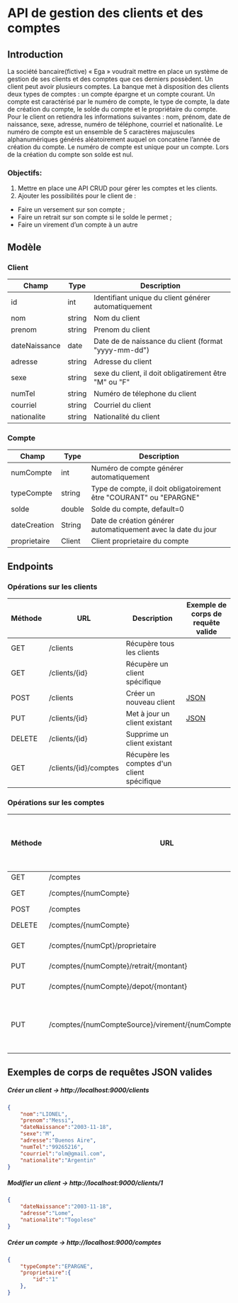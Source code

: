 # API de gestion des clients et des comptes



## Introduction
La société bancaire(fictive) « Ega » voudrait mettre en place un système de gestion de ses clients et des comptes que ces derniers possèdent. Un client peut avoir plusieurs comptes. 
La banque met à disposition des clients deux types de comptes : un compte épargne et un compte courant. 
Un compte est caractérisé par le numéro de compte, le type de compte, la date de création du compte, le solde du compte et le propriétaire du compte. 
Pour le client on retiendra les informations suivantes : nom, prénom, date de naissance, sexe, adresse, numéro de téléphone, courriel et nationalité. 
Le numéro de compte est un ensemble de 5 caractères majuscules alphanumériques générés aléatoirement auquel on concatène l’année de création du compte. 
Le numéro de compte est unique pour un compte. 
Lors de la création du compte son solde est nul. 

### Objectifs:
1.	Mettre en place une API CRUD pour gérer les comptes et les clients.
2.	Ajouter les possibilités pour le client de : 
-	Faire un versement sur son compte ;
-	Faire un retrait sur son compte si le solde le permet ;
-	Faire un virement d’un compte à un autre


## Modèle

### Client
| Champ | Type | Description |
|-------|------|-------------|
| id | int | Identifiant unique du client générer automatiquement |
| nom | string | Nom du client |
| prenom | string | Prenom du client |
| dateNaissance | date | Date de de naissance du client (format "yyyy-mm-dd") |
| adresse | string | Adresse du client |
| sexe | string | sexe du client, il doit obligatirement être "M" ou "F" |
| numTel | string | Numéro de télephone du client |
| courriel | string | Courriel du client |
| nationalite | string | Nationalité du client |

### Compte
| Champ | Type | Description |
|-------|------|-------------|
| numCompte | int | Numéro de compte générer automatiquement |
| typeCompte | string | Type de compte, il doit obligatoirement être "COURANT" ou "EPARGNE" |
| solde | double | Solde du compte, default=0 |
| dateCreation | String | Date de création générer automatiquement avec la date du jour |
| proprietaire | Client | Client proprietaire du compte |

## Endpoints

### Opérations sur les clients

| Méthode | URL | Description | Exemple de corps de requête valide |
|---------|-----|-------------|------------------------------------|
| GET | /clients | Récupère tous les clients |  |
| GET | /clients/{id} | Récupère un client spécifique |  |
| POST | /clients | Créer un nouveau client | [JSON](#creerclient) |
| PUT | /clients/{id} | Met à jour un client existant | [JSON](#modifierclient) |
| DELETE | /clients/{id} | Supprime un client existant |   |
| GET | /clients/{id}/comptes | Récupère les comptes d'un client spécifique |   |

### Opérations sur les comptes

| Méthode | URL | Description | Exemple de corps de requête valide |
|---------|-----|-------------|------------------------------------|
| GET | /comptes | Récupère tous les comptes |   |
| GET | /comptes/{numCompte} | Récupère un compte spécifique |   |
| POST | /comptes | Crée un nouveau compte | [JSON](#creercompte) |
| DELETE | /comptes/{numCompte} | Supprime un compte existant |   |
| GET | /comptes/{numCpt}/proprietaire | Récupère le proprietaire du compte |    |
| PUT | /comptes/{numCompte}/retrait/{montant} | Faire le retrait d'un montant sur un compte |   |
| PUT | /comptes/{numCompte}/depot/{montant} | Faire le depot d'un montant sur un compte |    |
| PUT | /comptes/{numCompteSource}/virement/{numCompteDest}/{montant} | Faire le virement d'un compte(numCompteSource) source à un compte de destination (numCompteDest)  montant sur un compte |     |

## Exemples de corps de requêtes JSON valides


##### <a id="creerclient">Créer un client -> http://localhost:9000/clients</a>
```json
{
    "nom":"LIONEL",
    "prenom":"Messi",
    "dateNaissance":"2003-11-18",
    "sexe":"M",
    "adresse":"Buenos Aire",
    "numTel":"99265216",
    "courriel":"olm@gmail.com",
    "nationalite":"Argentin"
}
```

##### <a id="modifierclient">Modifier un client -> http://localhost:9000/clients/1</a>
```json
{
    "dateNaissance":"2003-11-18",
    "adresse":"Lome",
    "nationalite":"Togolese"
}
```

##### <a id="creercompte">Créer un compte -> http://localhost:9000/comptes</a>
```json
{
    "typeCompte":"EPARGNE",
    "proprietaire":{
        "id":"1"
    },
}
```
